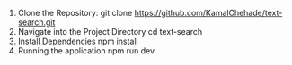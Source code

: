 1. Clone the Repository:
git clone https://github.com/KamalChehade/text-search.git
2. Navigate into the Project Directory
cd text-search
3. Install Dependencies
npm install
3. Running the application
npm run dev


